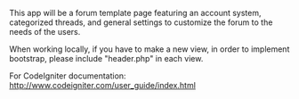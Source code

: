 This app will be a forum template page featuring an account system, categorized threads, and general settings to customize the forum to the needs of the users.

When working locally, if you have to make a new view, in order to implement bootstrap, please include "header.php" in each view.

For CodeIgniter documentation: http://www.codeigniter.com/user_guide/index.html
